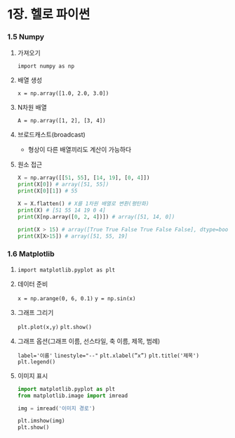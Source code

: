 # 1장. 헬로 파이썬

### 1.5 Numpy

1. 가져오기
    
     `import numpy as np`
    
2. 배열 생성
    
    `x = np.array([1.0, 2.0, 3.0])`
    
3. N차원 배열
    
    `A = np.array([1, 2], [3, 4])` 
    
4. 브로드캐스트(broadcast)
    - 형상이  다른  배열끼리도 계산이 가능하다
5. 원소 접근
    
    ```python
    X = np.array([[51, 55], [14, 19], [0, 4]])
    print(X[0]) # array([51, 55])
    print(X[0][1]) # 55
    
    X = X.flatten() # X를 1차원 배열로 변환(평탄화)
    print(X) # [51 55 14 19 0 4]
    print(X[np.array([0, 2, 4])]) # array([51, 14, 0])
    
    print(X > 15) # array([True True False True False False], dtype=bool)
    print(X[X>15]) # array([51, 55, 19]
    ```
    

### 1.6 Matplotlib

1. `import matplotlib.pyplot as plt`
2. 데이터 준비
    
    `x = np.arange(0, 6, 0.1)` `y = np.sin(x)`
    
3. 그래프 그리기
    
    `plt.plot(x,y)` `plt.show()`
    
4. 그래프 옵션(그래프 이름, 선스타일, 축 이름, 제목,  범례)
    
    `label='이름'` `linestyle="--"` `plt.xlabel(”x”)` `plt.title('제목')` `plt.legend()`
    
5. 이미지 표시
    
    ```python
    import matplotlib.pyplot as plt
    from matplotlib.image import imread
    
    img = imread('이미지 경로')
    
    plt.imshow(img)
    plt.show()
    ```
